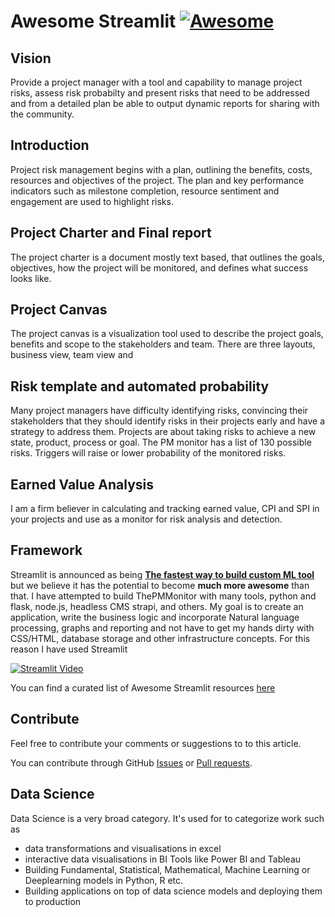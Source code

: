 # Awesome Streamlit [![Awesome](https://cdn.rawgit.com/sindresorhus/awesome/d7305f38d29fed78fa85652e3a63e154dd8e8829/media/badge.svg)](https://github.com/MarcSkovMadsen/awesome-streamlit)

## Vision

Provide a project manager with a tool and capability to manage project risks, assess risk probabilty and present risks that need to be addressed and from a detailed plan be able to output dynamic reports for sharing with the community.  


## Introduction

Project risk management begins with a plan, outlining the benefits, costs, resources and objectives of the project.  The plan and key performance indicators such as milestone completion, resource sentiment and engagement are used to highlight risks.  

## Project Charter and Final report

The project charter is a document mostly text based, that outlines the goals, objectives, how the project will be monitored, and defines what success looks like. 

## Project Canvas

The project canvas is a visualization tool used to describe the project goals, benefits and scope to the stakeholders and team. There are three layouts, business view, team view and  

## Risk template and automated probability

Many project managers have difficulty identifying risks, convincing their stakeholders that they should identify risks in their projects early and have a strategy to address them.  Projects are about taking risks to achieve a new state, product, process or goal.  The PM monitor has a list of 130 possible risks.  Triggers will raise or lower probability of the monitored risks. 

## Earned Value Analysis

I am a firm believer in calculating and tracking earned value, CPI and SPI in your projects and use as a monitor for risk analysis and detection.   

## Framework

Streamlit is announced as being **[The fastest way to build custom ML tool](https://towardsdatascience.com/coding-ml-tools-like-you-code-ml-models-ddba3357eace)** but we believe it has the potential to become **much more awesome** than that.  I have attempted to build ThePMMonitor with many tools, python and flask, node.js, headless CMS strapi, and others.  My goal is to create an application, write the business logic and incorporate Natural language processing, graphs and reporting and not have to get my hands dirty with CSS/HTML, database storage and other infrastructure concepts.  For this reason I have used Streamlit

[![Streamlit Video](https://miro.medium.com/max/700/1*p3XPm-x0TUIuMmQQa4mjHQ.gif)](https://miro.medium.com/max/700/1*p3XPm-x0TUIuMmQQa4mjHQ.gif)

You can find a curated list of Awesome Streamlit resources [here](https://github.com/MarcSkovMadsen/awesome-streamlit)

## Contribute

Feel free to contribute your comments or suggestions to to this article.

You can contribute through GitHub [Issues](https://github.com/jlastwood/thepmmonitor/issues) or [Pull requests](https://github.com/jlastwood/thepmmonitor/pulls).

## Data Science

Data Science is a very broad category. It's used for to categorize work such as

- data transformations and visualisations in excel
- interactive data visualisations in BI Tools like Power BI and Tableau
- Building Fundamental, Statistical, Mathematical, Machine Learning or Deeplearning models in Python, R etc.
- Building applications on top of data science models and deploying them to production




